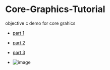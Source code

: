 # Core-Graphics-Tutorial


objective c demo for 
core grahics

- [part 1](https://www.raywenderlich.com/90690/modern-core-graphics-with-swift-part-1)
- [part 2](https://www.raywenderlich.com/90693/modern-core-graphics-with-swift-part-2)
- [part 3](https://www.raywenderlich.com/90695/modern-core-graphics-with-swift-part-3)

- ![image](https://koenig-media.raywenderlich.com/uploads/2014/12/3-CompletedApp.png)
